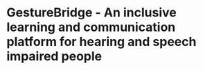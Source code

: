 # GestureBridge - An inclusive learning and communication platform for hearing and speech impaired people
